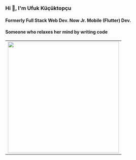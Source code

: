 ### Hi 👋, I'm Ufuk Küçüktopçu

#### Formerly Full Stack Web Dev. Now Jr. Mobile (Flutter) Dev.
#### Someone who relaxes her mind by writing code

<table>
  <tr>
    <td>
      <image src='https://user-images.githubusercontent.com/17275354/161573220-f3f5ef29-9aa3-4be4-9979-21a3ca5ebe38.jpg' width='350'>
    </td>
  </tr>
</table>

